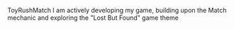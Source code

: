 ToyRushMatch
I am actively developing my game, building upon the Match mechanic and exploring the "Lost But Found" game theme
